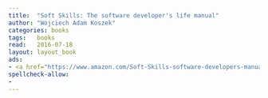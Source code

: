 ```yaml
---
title:  "Soft Skills: The software developer's life manual"
author: "Wojciech Adam Koszek"
categories: books
tags:	books
read:	2016-07-18
layout: layout_book
ads:
- <a href="https://www.amazon.com/Soft-Skills-software-developers-manual/dp/1617292397/ref=as_li_ss_il?ie=UTF8&qid=1469775259&sr=8-1&keywords=soft+skills&linkCode=li2&tag=wojcadamkoszh-20&linkId=e69a29f9e55b0065d3545d1f08d5c166" target="_blank"><img border="0" src="//ws-na.amazon-adsystem.com/widgets/q?_encoding=UTF8&ASIN=1617292397&Format=_SL160_&ID=AsinImage&MarketPlace=US&ServiceVersion=20070822&WS=1&tag=wojcadamkoszh-20" ></a><img src="https://ir-na.amazon-adsystem.com/e/ir?t=wojcadamkoszh-20&l=li2&o=1&a=1617292397" width="1" height="1" border="0" alt="" style="border:none !important; margin:0px !important;" />
spellcheck-allow:
- 
---
```


